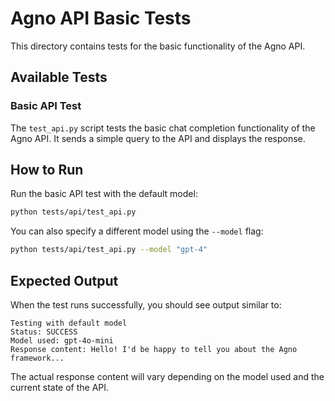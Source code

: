 # Agno API Basic Tests

This directory contains tests for the basic functionality of the Agno API.

## Available Tests

### Basic API Test

The `test_api.py` script tests the basic chat completion functionality of the Agno API. It sends a simple query to the API and displays the response.

## How to Run

Run the basic API test with the default model:

```bash
python tests/api/test_api.py
```

You can also specify a different model using the `--model` flag:

```bash
python tests/api/test_api.py --model "gpt-4"
```

## Expected Output

When the test runs successfully, you should see output similar to:

```
Testing with default model
Status: SUCCESS
Model used: gpt-4o-mini
Response content: Hello! I'd be happy to tell you about the Agno framework...
```

The actual response content will vary depending on the model used and the current state of the API. 